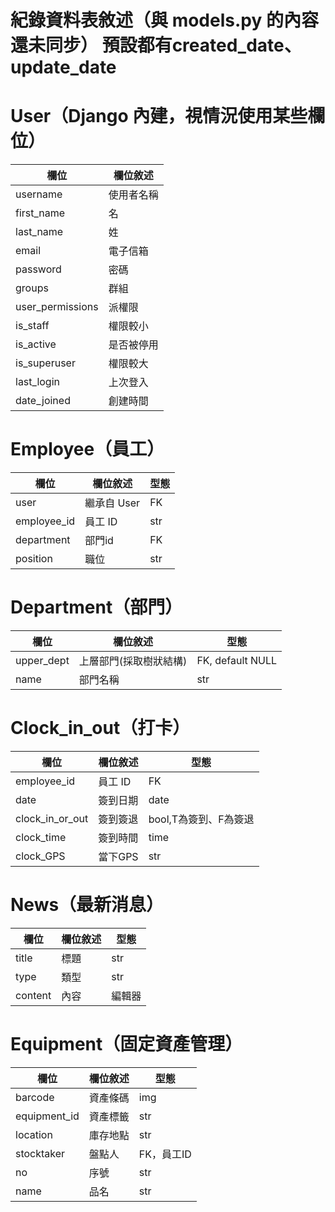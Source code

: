 紀錄資料表敘述（與 models.py 的內容還未同步）
預設都有created_date、update_date
=========

# User（Django 內建，視情況使用某些欄位）
| 欄位         | 欄位敘述        |
|--------------|----------------|
| username     | 使用者名稱      |
| first_name   | 名   |
| last_name    | 姓   |
| email        | 電子信箱 |
| password     | 密碼 |
| groups       | 群組 |
| user_permissions  | 派權限 |
| is_staff     | 權限較小 |
| is_active    | 是否被停用 |
| is_superuser | 權限較大 |
| last_login   | 上次登入 |
| date_joined  | 創建時間 |


# Employee（員工）
| 欄位         | 欄位敘述        | 型態 |
|--------------|----------------| ---------------- |
| user         | 繼承自 User     | FK
| employee_id | 員工 ID | str
| department   | 部門id | FK
| position     | 職位 | str

# Department（部門）
| 欄位         | 欄位敘述        | 型態 |
|--------------|----------------| ---------------- |
| upper_dept |上層部門(採取樹狀結構) | FK, default NULL |
| name   | 部門名稱 |  str |

# Clock_in_out（打卡）
| 欄位         | 欄位敘述        | 型態 |
|--------------|----------------|----------------|
| employee_id  | 員工 ID  | FK |
| date | 簽到日期 | date |
| clock_in_or_out | 簽到簽退 | bool,T為簽到、F為簽退 |
| clock_time | 簽到時間 | time |
| clock_GPS | 當下GPS |  str | 

# News（最新消息）
| 欄位         | 欄位敘述        | 型態 |
|--------------|----------------| ---------------- |
| title        | 標題     | str |
| type         | 類型     | str |
| content      | 內容     | 編輯器 |

# Equipment（固定資產管理）
| 欄位         | 欄位敘述        | 型態 |
|--------------|----------------| ---------------- |
| barcode      | 資產條碼     | img |
| equipment_id | 資產標籤     | str |
| location     | 庫存地點     | str |
| stocktaker   | 盤點人       | FK，員工ID |
| no           | 序號         | str |
| name         | 品名         | str |


